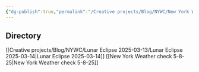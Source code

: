 ```yaml
---
{"dg-publish":true,"permalink":"/Creative projects/Blog/NYWC/New York Weather Check/","tags":["NYWeatherWatch","YouTube","creativeprojects","blog"]}
---
```


## Directory
[[Creative projects/Blog/NYWC/Lunar Eclipse 2025-03-13/Lunar Eclipse 2025-03-14\|Lunar Eclipse 2025-03-14]]
[[New York Weather check 5-8-25\|New York Weather check 5-8-25]]